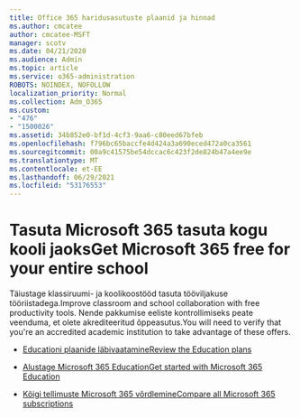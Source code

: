 ```yaml
---
title: Office 365 haridusasutuste plaanid ja hinnad
ms.author: cmcatee
author: cmcatee-MSFT
manager: scotv
ms.date: 04/21/2020
ms.audience: Admin
ms.topic: article
ms.service: o365-administration
ROBOTS: NOINDEX, NOFOLLOW
localization_priority: Normal
ms.collection: Adm_O365
ms.custom:
- "476"
- "1500026"
ms.assetid: 34b852e0-bf1d-4cf3-9aa6-c80eed67bfeb
ms.openlocfilehash: f796bc65baccfe4d424a3a690eced472a0ca3561
ms.sourcegitcommit: 00a9c41575be54dccac6c423f2de824b47a4ee9e
ms.translationtype: MT
ms.contentlocale: et-EE
ms.lasthandoff: 06/29/2021
ms.locfileid: "53176553"
---
```

# <a name="get-microsoft-365-free-for-your-entire-school"></a><span data-ttu-id="f7db6-102">Tasuta Microsoft 365 tasuta kogu kooli jaoks</span><span class="sxs-lookup"><span data-stu-id="f7db6-102">Get Microsoft 365 free for your entire school</span></span>

<span data-ttu-id="f7db6-103">Täiustage klassiruumi- ja koolikoostööd tasuta tööviljakuse tööriistadega.</span><span class="sxs-lookup"><span data-stu-id="f7db6-103">Improve classroom and school collaboration with free productivity tools.</span></span> <span data-ttu-id="f7db6-104">Nende pakkumise eeliste kontrollimiseks peate veenduma, et olete akrediteeritud õppeasutus.</span><span class="sxs-lookup"><span data-stu-id="f7db6-104">You will need to verify that you're an accredited academic institution to take advantage of these offers.</span></span>
  
- [<span data-ttu-id="f7db6-105">Educationi plaanide läbivaatamine</span><span class="sxs-lookup"><span data-stu-id="f7db6-105">Review the Education plans</span></span>](https://products.office.com/academic/compare-office-365-education-plans)

- [<span data-ttu-id="f7db6-106">Alustage Microsoft 365 Education</span><span class="sxs-lookup"><span data-stu-id="f7db6-106">Get started with Microsoft 365 Education</span></span>](https://support.office.com/article/get-started-with-office-365-education-ab02abe5-a1ee-458c-b749-5b44416ccf14?wt.mc_id=o365_portal_mmaven&ui=en-US&rs=en-US&ad=US)

- [<span data-ttu-id="f7db6-107">Kõigi tellimuste Microsoft 365 võrdlemine</span><span class="sxs-lookup"><span data-stu-id="f7db6-107">Compare all Microsoft 365 subscriptions</span></span>](https://products.office.com/business/compare-more-office-365-for-business-plans)